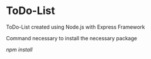 # ToDo-List
ToDo-List created using Node.js with Express Framework

Command necessary to install the necessary package

_npm install_
